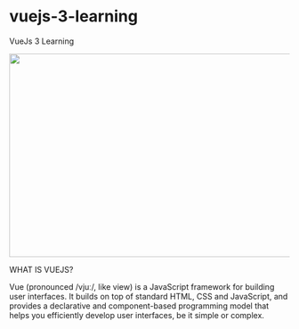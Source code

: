 # vuejs-3-learning

VueJs 3 Learning

<p align="center">
  <img width="720" height="365" src="[http://www.fillmurray.com/460/300](https://user-images.githubusercontent.com/97748602/188306731-c17e7b40-7e6e-4042-a1d1-89a07778064f.png)">
</p>

WHAT IS VUEJS?

Vue (pronounced /vjuː/, like view) is a JavaScript framework for building user interfaces. It builds on top of standard HTML, CSS and JavaScript, and provides a declarative and component-based programming model that helps you efficiently develop user interfaces, be it simple or complex.

